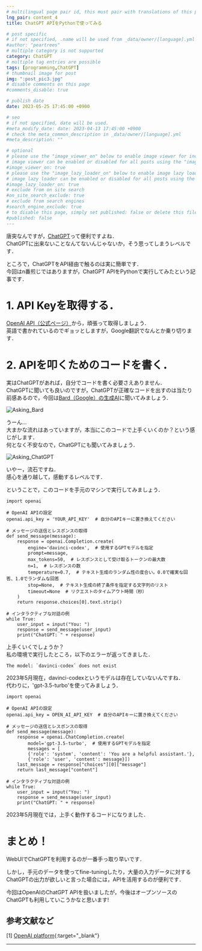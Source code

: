 ```yaml
---
# multilingual page pair id, this must pair with translations of this page. (This name must be unique)
lng_pair: content_4
title: ChatGPT APIをPythonで使ってみる

# post specific
# if not specified, .name will be used from _data/owner/[language].yml
#author: "peartrees"
# multiple category is not supported
category: ChatGPT
# multiple tag entries are possible
tags: [programming,ChatGPT]
# thumbnail image for post
img: ":post_pic3.jpg"
# disable comments on this page
#comments_disable: true

# publish date
date: 2023-05-25 17:45:00 +0900

# seo
# if not specified, date will be used.
#meta_modify_date: date: 2023-04-13 17:45:00 +0900
# check the meta_common_description in _data/owner/[language].yml
#meta_description: ""

# optional
# please use the "image_viewer_on" below to enable image viewer for individual pages or posts (_posts/ or [language]/_posts folders).
# image viewer can be enabled or disabled for all posts using the "image_viewer_posts: true" setting in _data/conf/main.yml.
#image_viewer_on: true
# please use the "image_lazy_loader_on" below to enable image lazy loader for individual pages or posts (_posts/ or [language]/_posts folders).
# image lazy loader can be enabled or disabled for all posts using the "image_lazy_loader_posts: true" setting in _data/conf/main.yml.
#image_lazy_loader_on: true
# exclude from on site search
#on_site_search_exclude: true
# exclude from search engines
#search_engine_exclude: true
# to disable this page, simply set published: false or delete this file
#published: false
---
```


唐突なんですが，[ChatGPT](https://openai.com/blog/chatgpt)って便利ですよね．  
ChatGPTに出来ないことなんてないんじゃないか，そう思ってしまうレベルです．  


ところで，ChatGPTをAPI経由で触るのは実に簡単です．    
今回はn番煎じではありますが，ChatGPT APIをPythonで実行してみたという記事です．

# 1. API Keyを取得する．
[OpenAI API（公式ページ）](https://openai.com/blog/openai-api)から，頑張って取得しましょう．  
英語で書かれているのでギョッとしますが，Google翻訳でなんとか乗り切ります．


# 2. APIを叩くためのコードを書く．
実はChatGPTがあれば，自分でコードを書く必要さえありません．  
ChatGPTに聞いても良いのですが，ChatGPTが正確なコードを出すのは当たり前感あるので，今回は[Bard（Google）の生成AI](https://bard.google.com/)に聞いてみましょう．

![Asking_Bard](:/2023_05_25/Asking_Bard.png)

うーん...  
大まかな流れはあっていますが，本当にこのコードで上手くいくのか？という感じがします．  
何となく不安なので，ChatGPTにも聞いてみましょう．

![Asking_ChatGPT](:/2023_05_25/Asking_ChatGPT.png)

いやー，流石ですね．  
感心を通り越して，感動するレベルです．

ということで，このコードを手元のマシンで実行してみましょう．

```python:CodeForChatGPTAPI
import openai

# OpenAI APIの設定
openai.api_key = 'YOUR_API_KEY'  # 自分のAPIキーに置き換えてください

# メッセージの送信とレスポンスの取得
def send_message(message):
    response = openai.Completion.create(
        engine='davinci-codex',  # 使用するGPTモデルを指定
        prompt=message,
        max_tokens=50,  # レスポンスとして受け取るトークンの最大数
        n=1,  # レスポンスの数
        temperature=0.7,  # テキスト生成のランダム性の度合い。0.0で確実な回答、1.0でランダムな回答
        stop=None,  # テキスト生成の終了条件を指定する文字列のリスト
        timeout=None  # リクエストのタイムアウト時間（秒）
    )
    return response.choices[0].text.strip()

# インタラクティブな対話の例
while True:
    user_input = input("You: ")
    response = send_message(user_input)
    print("ChatGPT: " + response)

```

上手くいくでしょうか？  
私の環境で実行したところ，以下のエラーが返ってきました．
```
The model: `davinci-codex` does not exist
```

2023年5月現在，davinci-codexというモデルは存在していないんですね．  
代わりに，'gpt-3.5-turbo'を使ってみましょう．

```python:CodeForChatGPT_Ver2
import openai

# OpenAI APIの設定
openai.api_key = OPEN_AI_API_KEY  # 自分のAPIキーに置き換えてください

# メッセージの送信とレスポンスの取得
def send_message(message):
    response = openai.ChatCompletion.create(
        model='gpt-3.5-turbo',  # 使用するGPTモデルを指定
        messages = [
        {'role': 'system', 'content': 'You are a helpful assistant.'},
        {'role': 'user', 'content': message}])
    last_message = response["choices"][0]["message"]
    return last_message["content"]

# インタラクティブな対話の例
while True:
    user_input = input("You: ")
    response = send_message(user_input)
    print("ChatGPT: " + response)
```

2023年5月現在では，上手く動作するコードになりました．


# まとめ！
WebUIでChatGPTを利用するのが一番手っ取り早いです．  

しかし，手元のデータを使ってfine-tuningしたり，大量の入力データに対するChatGPTの出力が欲しいと言った場合には，APIを活用するのが便利です．

今回はOpenAIのChatGPT APIを扱いましたが，今後はオープンソースのChatGPTも利用していこうかなと思います!


## 参考文献など
[1] [OpenAI platform](https://platform.openai.com/docs/models/overview){:target="_blank"}

---